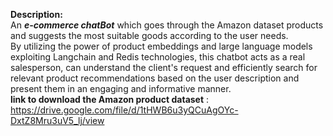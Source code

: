 **Description:**  
An ***e-commerce chatBot*** which goes through the Amazon dataset products and suggests the most suitable goods according to the user needs.  
By utilizing the power of product embeddings and large language models exploiting Langchain and Redis technologies, this chatbot acts as a real salesperson, can understand the client's request and efficiently search for relevant product recommendations based on the user description and present them in an engaging and informative manner.  
**link to download the Amazon product dataset** : https://drive.google.com/file/d/1tHWB6u3yQCuAgOYc-DxtZ8Mru3uV5_lj/view  